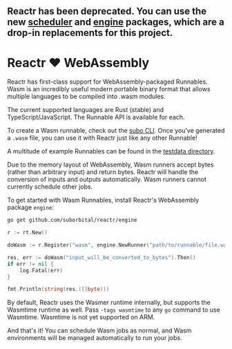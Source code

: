## Reactr has been deprecated. You can use the new [scheduler](https://github.com/suborbital/e2core/tree/main/scheduler) and [engine](https://github.com/suborbital/sat/tree/vmain/engine) packages, which are a drop-in replacements for this project. 

# Reactr ❤️ WebAssembly

Reactr has first-class support for WebAssembly-packaged Runnables. Wasm is an incredibly useful modern portable binary format that allows multiple languages to be compiled into .wasm modules.

The current supported languages are Rust (stable) and TypeScript/JavaScript. The Runnable API is available for each.

To create a Wasm runnable, check out the [subo CLI](https://suborbital,dev/subo). Once you've generated a `.wasm` file, you can use it with Reactr just like any other Runnable!

A multitude of example Runnables can be found in the [testdata directory](https://github.com/suborbital/reactr/tree/main/engine/testdata).

Due to the memory layout of WebAssembly, Wasm runners accept bytes (rather than arbitrary input) and return bytes. Reactr will handle the conversion of inputs and outputs automatically. Wasm runners cannot currently schedule other jobs.

To get started with Wasm Runnables, install Reactr's WebAssembly package `engine`:

```bash
go get github.com/suborbital/reactr/engine
```

```go
r := rt.New()

doWasm := r.Register("wasm", engine.NewRunner("path/to/runnable/file.wasm"))

res, err := doWasm("input_will_be_converted_to_bytes").Then()
if err != nil {
	log.Fatal(err)
}

fmt.Println(string(res.([]byte)))
```

By default, Reactr uses the Wasmer runtime internally, but supports the Wasmtime runtime as well. Pass `-tags wasmtime` to any `go` command to use Wasmtime. Wasmtime is not yet supported on ARM.

And that's it! You can schedule Wasm jobs as normal, and Wasm environments will be managed automatically to run your jobs.
